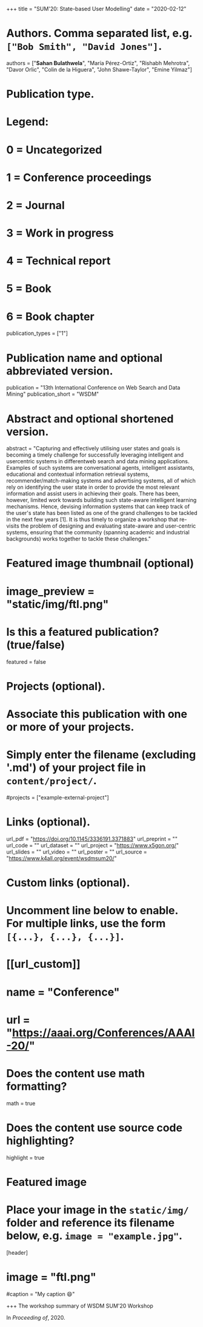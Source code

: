+++
title = "SUM'20: State-based User Modelling"
date = "2020-02-12"

# Authors. Comma separated list, e.g. `["Bob Smith", "David Jones"]`.

authors = ["**Sahan Bulathwela**", "María Pérez-Ortiz", "Rishabh Mehrotra", "Davor Orlic", "Colin de la Higuera", "John Shawe-Taylor", "Emine Yilmaz"]

# Publication type.
# Legend:
# 0 = Uncategorized
# 1 = Conference proceedings
# 2 = Journal
# 3 = Work in progress
# 4 = Technical report
# 5 = Book
# 6 = Book chapter
publication_types = ["1"]

# Publication name and optional abbreviated version.
publication = "13th International Conference on Web Search and Data Mining"
publication_short = "WSDM"

# Abstract and optional shortened version.

abstract = "Capturing and effectively utilising user states and goals is becoming a timely challenge for successfully leveraging intelligent and usercentric systems in differentweb search and data mining applications. Examples of such systems are conversational agents, intelligent assistants, educational and contextual information retrieval systems, recommender/match-making systems and advertising systems, all of which rely on identifying the user state in order to provide the most relevant information and assist users in achieving their goals. There has been, however, limited work towards building such state-aware intelligent learning mechanisms. Hence, devising information systems that can keep track of the user's state has been listed as one of the grand challenges to be tackled in the next few years [1]. It is thus timely to organize a workshop that re-visits the problem of designing and evaluating state-aware and user-centric systems, ensuring that the community (spanning academic and industrial backgrounds) works together to tackle these challenges."
# Featured image thumbnail (optional)
# image_preview = "static/img/ftl.png"

# Is this a featured publication? (true/false)
featured = false

# Projects (optional).
#   Associate this publication with one or more of your projects.
#   Simply enter the filename (excluding '.md') of your project file in `content/project/`.
#projects = ["example-external-project"]

# Links (optional).
url_pdf = "https://doi.org/10.1145/3336191.3371883"
url_preprint = ""
url_code = ""
url_dataset = ""
url_project = "https://www.x5gon.org/"
url_slides = ""
url_video = ""
url_poster = ""
url_source = "https://www.k4all.org/event/wsdmsum20/"

# Custom links (optional).
#   Uncomment line below to enable. For multiple links, use the form `[{...}, {...}, {...}]`.
# [[url_custom]]
# name = "Conference"
# url = "https://aaai.org/Conferences/AAAI-20/"

# Does the content use math formatting?
math = true

# Does the content use source code highlighting?
highlight = true
  
# Featured image
# Place your image in the `static/img/` folder and reference its filename below, e.g. `image = "example.jpg"`.
[header]
# image = "ftl.png"
#caption = "My caption :smile:"

+++
The workshop summary of WSDM SUM'20 Workshop

In *Proceeding of*, 2020. 
